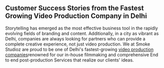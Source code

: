 <h2> Customer Success Stories from the Fastest Growing Video Production Company in Delhi</h2>
Storytelling has emerged as the most effective business tool in the rapidly evolving fields of branding and content. Additionally, in a city as vibrant as Delhi, companies are always looking for partners who can provide a complete creative experience, not just video production. We at Smoke Studioz are proud to be one of Delhi's fastest-growing <a href="https://smokestudioz.com/" title"video production house" alt"video production house">video production companies</a>renowned for our in-house filmmaking and comprehensive End to end post-production Services  that realize our clients' ideas.<br>

